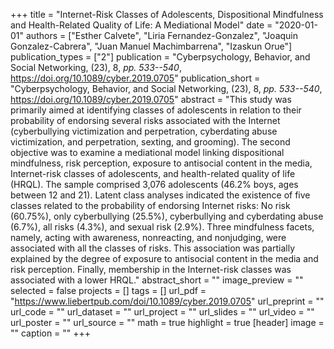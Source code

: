 +++
title = "Internet-Risk Classes of Adolescents, Dispositional Mindfulness and Health-Related Quality of Life: A Mediational Model"
date = "2020-01-01"
authors = ["Esther Calvete", "Liria Fernandez-Gonzalez", "Joaquin Gonzalez-Cabrera", "Juan Manuel Machimbarrena", "Izaskun Orue"]
publication_types = ["2"]
publication = "Cyberpsychology, Behavior, and Social Networking, (23), 8, _pp. 533--540_, https://doi.org/10.1089/cyber.2019.0705"
publication_short = "Cyberpsychology, Behavior, and Social Networking, (23), 8, _pp. 533--540_, https://doi.org/10.1089/cyber.2019.0705"
abstract = "This study was primarily aimed at identifying classes of adolescents in relation to their probability of endorsing several risks associated with the Internet (cyberbullying victimization and perpetration, cyberdating abuse victimization, and perpetration, sexting, and grooming). The second objective was to examine a mediational model linking dispositional mindfulness, risk perception, exposure to antisocial content in the media, Internet-risk classes of adolescents, and health-related quality of life (HRQL). The sample comprised 3,076 adolescents (46.2% boys, ages between 12 and 21). Latent class analyses indicated the existence of five classes related to the probability of endorsing Internet risks: No risk (60.75%), only cyberbullying (25.5%), cyberbullying and cyberdating abuse (6.7%), all risks (4.3%), and sexual risk (2.9%). Three mindfulness facets, namely, acting with awareness, nonreacting, and nonjudging, were associated with all the classes of risks. This association was partially explained by the degree of exposure to antisocial content in the media and risk perception. Finally, membership in the Internet-risk classes was associated with a lower HRQL."
abstract_short = ""
image_preview = ""
selected = false
projects = []
tags = []
url_pdf = "https://www.liebertpub.com/doi/10.1089/cyber.2019.0705"
url_preprint = ""
url_code = ""
url_dataset = ""
url_project = ""
url_slides = ""
url_video = ""
url_poster = ""
url_source = ""
math = true
highlight = true
[header]
image = ""
caption = ""
+++
